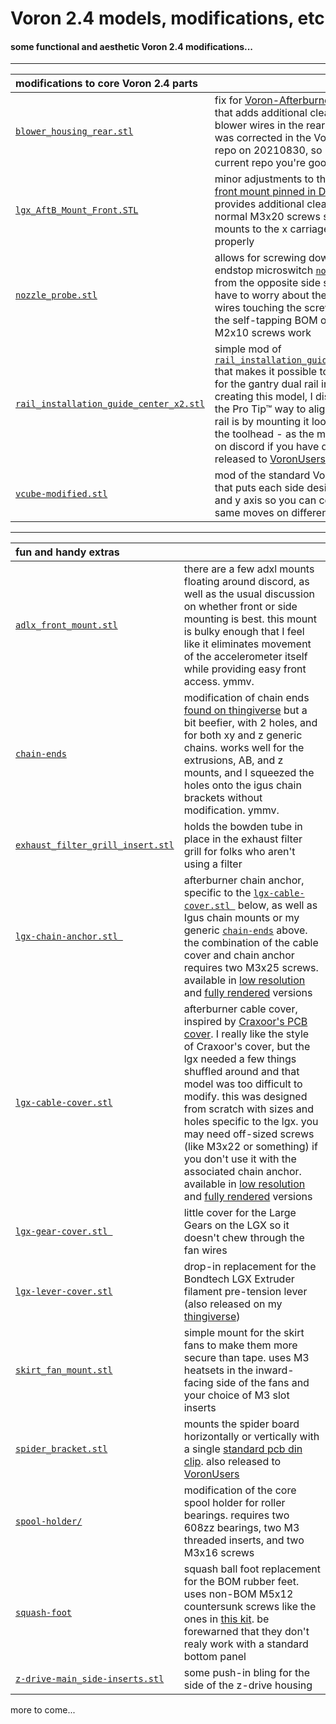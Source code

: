 # Voron 2.4 models, modifications, etc
#### some functional and aesthetic Voron 2.4 modifications...

---

| modifications to core Voron 2.4 parts | |
| :--- | :--- |
| [`blower_housing_rear.stl`](stl/blower_housing_rear.stl) | fix for [Voron-Afterburner issue #13](https://github.com/VoronDesign/Voron-Afterburner/issues/13) that adds additional clearance for the blower wires in the rear housing.  this was corrected in the Voron-Afterburner repo on 20210830, so if you use a current repo you're good |
| [`lgx_AftB_Mount_Front.STL`](stl/lgx_AftB_Mount_Front.STL) | minor adjustments to the [Bondtech LGX front mount pinned in Discord](https://discord.com/channels/460117602945990666/635687829254701107/823914498808217621) that provides additional clearance for normal M3x20 screws so the toolhead mounts to the x carriage assembly properly |
| [`nozzle_probe.stl`](stl/nozzle_probe.stl) | allows for screwing down the z-endstop microswitch [`nozzle_probe.stl`](https://github.com/VoronDesign/Voron-2/blob/Voron2.4/STLs/VORON2.4/Z_Endstop/nozzle_probe.stl) from the opposite side so that you don't have to worry about the microswitch wires touching the screw heads.  both the self-tapping BOM or standard M2x10 screws work |
| [`rail_installation_guide_center_x2.stl`](stl/rail_installation_guide_center_x2.stl) | simple mod of [`rail_installation_guide_center_x2.stl`](https://github.com/VoronDesign/Voron-2/blob/Voron2.4/STLs/VORON2.4/Tools/rail_installation_guide_center_x2.stl) that makes it possible to use the guide for the gantry dual rail install.  Since creating this model, I discovered that the Pro Tip™ way to align that second rail is by mounting it loose then using the toolhead - as the manual says, ask on discord if you have questions :)  also released to [VoronUsers](https://github.com/VoronDesign/VoronUsers/tree/master/printer_mods/geoffreyyoung/dual_rail_guide) |
| [`vcube-modified.stl`](stl/vcube-modified.stl) | mod of the standard Voron Design Cube that puts each side design on both an x and y axis so you can compare the same moves on different axes |

---

| fun and handy extras | |
| :-------------------------------- | :--- |
| [`adlx_front_mount.stl`](stl/adxl_front_mount.stl) | there are a few adxl mounts floating around discord, as well as the usual discussion on whether front or side mounting is best.  this mount is bulky enough that I feel like it eliminates movement of the accelerometer itself while providing easy front access.  ymmv. |
| [`chain-ends`](stl/chain-ends/) | modification of chain ends [found on thingiverse](https://www.thingiverse.com/thing:3993841) but a bit beefier, with 2 holes, and for both xy and z generic chains.  works well for the extrusions, AB, and z mounts, and I squeezed the holes onto the igus chain brackets without modification.  ymmv.  |
| [`exhaust_filter_grill_insert.stl`](stl/exhaust_filter_grill_insert.stl) | holds the bowden tube in place in the exhaust filter grill for folks who aren't using a filter |
| [`lgx-chain-anchor.stl `](stl/lgx-chain-anchor.stl) | afterburner chain anchor, specific to the [`lgx-cable-cover.stl `](stl/lgx-cable-cover.stl) below, as well as Igus chain mounts or my generic [`chain-ends`](stl/chain-ends/) above. the combination of the cable cover and chain anchor requires two M3x25 screws.  available in [low resolution](stl/lgx-chain-anchor-low.stl) and [fully rendered](stl/lgx-chain-anchor.stl) versions  |
| [`lgx-cable-cover.stl`](stl/lgx-cable-cover.stl) | afterburner cable cover, inspired by [Craxoor's PCB cover](https://github.com/craxoor/VoronMods/tree/master/PCB%20Cover).  I really like the style of Craxoor's cover, but the lgx needed a few things shuffled around and that model was too difficult to modify.  this was designed from scratch with sizes and holes specific to the lgx.  you may need off-sized screws (like M3x22 or something) if you don't use it with the associated chain anchor.  available in [low resolution](stl/lgx-cable-cover-low.stl) and [fully rendered](stl/lgx-cable-cover.stl) versions |
| [`lgx-gear-cover.stl `](stl/lgx-gear-cover.stl ) | little cover for the Large Gears on the LGX so it doesn't chew through the fan wires |
| [`lgx-lever-cover.stl`](stl/lgx-lever-cover.stl) | drop-in replacement for the Bondtech LGX Extruder filament pre-tension lever (also released on my [thingiverse](https://www.thingiverse.com/thing:4873766)) |
| [`skirt_fan_mount.stl`](stl/skirt_fan_mount.stl) | simple mount for the skirt fans to make them more secure than tape.  uses M3 heatsets in the inward-facing side of the fans and your choice of M3 slot inserts |
| [`spider_bracket.stl`](stl/spider_bracket.stl) | mounts the spider board horizontally or vertically with a single [standard pcb din clip](https://github.com/VoronDesign/Voron-2/blob/Voron2.4/STLs/VORON2.4/Electronics_Compartment/DIN_Brackets/pcb_din_clip_x3.stl).  also released to [VoronUsers](https://github.com/geoffrey-young/VoronUsers/tree/geoffrey-young-spider_bracket/printer_mods/geoffreyyoung/spider_bracket) |
| [`spool-holder/`](stl/spool-holder/) | modification of the core spool holder for roller bearings.  requires two 608zz bearings, two M3 threaded inserts, and two M3x16 screws |
| [`squash-foot`](stl/squash-foot.stl) | squash ball foot replacement for the BOM rubber feet.  uses non-BOM M5x12 countersunk screws like the ones in [this kit](https://www.amazon.com/gp/product/B0734Q7DDG).  be forewarned that they don't realy work with a standard bottom panel |
| [`z-drive-main_side-inserts.stl`](stl/z-drive-main_side-inserts.stl) | some push-in bling for the side of the z-drive housing |

more to come...


